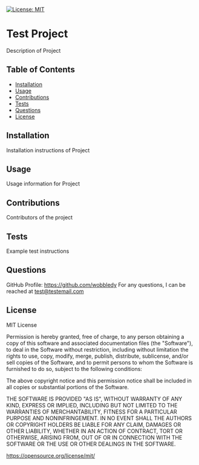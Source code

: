 [![License: MIT](https://img.shields.io/badge/License-MIT-yellow.svg)](https://opensource.org/licenses/MIT)
  # Test Project
  Description of Project
  ## Table of Contents
  - [Installation](#installation)
  - [Usage](#usage)
  - [Contributions](#contributions)
  - [Tests](#tests)
  - [Questions](#questions)
  - [License](#license)
  ## Installation
  Installation instructions of Project
  ## Usage
  Usage information for Project
  ## Contributions
  Contributors of the project
  ## Tests
  Example test instructions
  ## Questions 
  GitHub Profile: https://github.com/wobbledy
  For any questions, I can be reached at test@testemail.com
  ## License 
  
MIT License

Permission is hereby granted, free of charge, to any person obtaining a copy
of this software and associated documentation files (the "Software"), to deal
in the Software without restriction, including without limitation the rights
to use, copy, modify, merge, publish, distribute, sublicense, and/or sell
copies of the Software, and to permit persons to whom the Software is
furnished to do so, subject to the following conditions:

The above copyright notice and this permission notice shall be included in all
copies or substantial portions of the Software.

THE SOFTWARE IS PROVIDED "AS IS", WITHOUT WARRANTY OF ANY KIND, EXPRESS OR
IMPLIED, INCLUDING BUT NOT LIMITED TO THE WARRANTIES OF MERCHANTABILITY,
FITNESS FOR A PARTICULAR PURPOSE AND NONINFRINGEMENT. IN NO EVENT SHALL THE
AUTHORS OR COPYRIGHT HOLDERS BE LIABLE FOR ANY CLAIM, DAMAGES OR OTHER
LIABILITY, WHETHER IN AN ACTION OF CONTRACT, TORT OR OTHERWISE, ARISING FROM,
OUT OF OR IN CONNECTION WITH THE SOFTWARE OR THE USE OR OTHER DEALINGS IN THE
SOFTWARE.

https://opensource.org/license/mit/